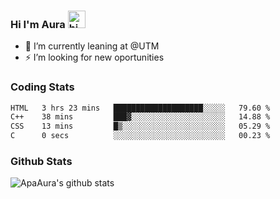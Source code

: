 ### Hi I'm Aura <img src="https://user-images.githubusercontent.com/1303154/88677602-1635ba80-d120-11ea-84d8-d263ba5fc3c0.gif" width="28px" alt="hi">

- 🔭 I’m currently leaning at @UTM
- ⚡ I’m looking for new oportunities


### Coding Stats

<!--START_SECTION:waka-->

```txt
HTML   3 hrs 23 mins   ████████████████████░░░░░   79.60 %
C++    38 mins         ███▓░░░░░░░░░░░░░░░░░░░░░   14.88 %
CSS    13 mins         █▒░░░░░░░░░░░░░░░░░░░░░░░   05.29 %
C      0 secs          ░░░░░░░░░░░░░░░░░░░░░░░░░   00.23 %
```

<!--END_SECTION:waka-->

### Github Stats

![ApaAura's github stats](https://github-readme-stats.vercel.app/api?username=ApaAura&count_private=true&theme=tokyonight&hide=contribs,prs)
